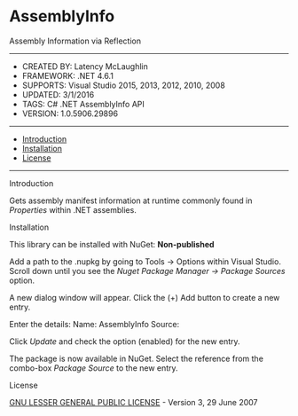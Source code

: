 # AssemblyInfo

Assembly Information via Reflection

---

* CREATED BY: Latency McLaughlin
* FRAMEWORK:  .NET 4.6.1
* SUPPORTS:   Visual Studio 2015, 2013, 2012, 2010, 2008
* UPDATED:    3/1/2016
* TAGS:       C# .NET AssemblyInfo API
* VERSION:    1.0.5906.29896

<hr>

- <a href="#introduction">Introduction</a>
- <a href="#installation">Installation</a>
- <a href="#license">License</a>

<hr>

<a name="introduction">Introduction</a>

Gets assembly manifest information at runtime commonly found in *Properties* within .NET assemblies.

<a name="installation">Installation</a>

This library can be installed with NuGet:  **Non-published**

Add a path to the .nupkg by going to Tools -> Options within Visual Studio.
Scroll down until you see the *Nuget Package Manager -> Package Sources* option.

A new dialog window will appear.
Click the (+) Add button to create a new entry.

Enter the details:
Name:    AssemblyInfo
Source:  <path to directory>

Click *Update* and check the option (enabled) for the new entry.

The package is now available in NuGet.
Select the reference from the combo-box *Package Source* to the new entry.

<a name="license">License</a>

[GNU LESSER GENERAL PUBLIC LICENSE] - Version 3, 29 June 2007


[//]: # (These are reference links used in the body of this note and get stripped out when the markdown processor does its job.)

   [GNU LESSER GENERAL PUBLIC LICENSE]: <http://www.gnu.org/licenses/lgpl-3.0.en.html>
